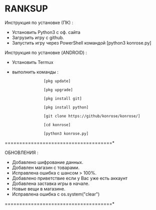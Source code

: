 # RANKSUP
Инструкция по установке (ПК) :
  - Установить Python3 с оф. сайта
  - Загрузить игру с github.
  - Запустить игру через PowerShell командой [python3 konrose.py]
  
Инструкция по установке (ANDROID) :
  - Установить Termux
  - выполнить команды :
  
                      [pkg update]
                      
                      [pkg upgrade]
                      
                      [pkg install git]
                      
                      [pkg install python]
                      
                      [git clone https://github/konrose/konrose/]
                      
                      [cd konrose]
                      
                      [python3 konrose.py]

=====================================*

ОБНОВЛЕНИЯ :

- Добавлено шифрование данных.
- Добавлен магазин с товарами.
- Исправлена ошибка с шансом > 100%.
- Добавлено приветствие если у Вас уже есть аккаунт
- Добавлена заставка игры в начале.
- Новые вещи в магазине.
- Исправлена ошибка с os.system("clear")

=====================================*
